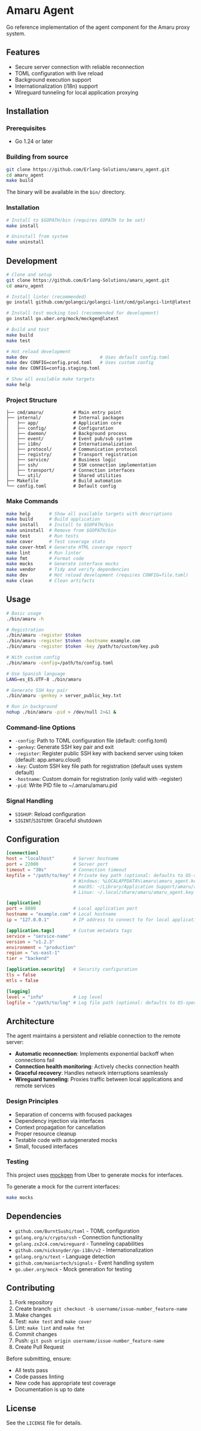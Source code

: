# Amaru Agent

Go reference implementation of the agent component for the Amaru
proxy system.

## Features

- Secure server connection with reliable reconnection
- TOML configuration with live reload
- Background execution support
- Internationalization (i18n) support
- Wireguard tunneling for local application proxying

## Installation

### Prerequisites

- Go 1.24 or later

### Building from source

```bash
git clone https://github.com/Erlang-Solutions/amaru_agent.git
cd amaru_agent
make build
```

The binary will be available in the `bin/` directory.

### Installation

```bash
# Install to $GOPATH/bin (requires GOPATH to be set)
make install

# Uninstall from system
make uninstall
```

## Development

```bash
# Clone and setup
git clone https://github.com/Erlang-Solutions/amaru_agent.git
cd amaru_agent

# Install linter (recommended)
go install github.com/golangci/golangci-lint/cmd/golangci-lint@latest

# Install test mocking tool (recommended for development)
go install go.uber.org/mock/mockgen@latest

# Build and test
make build
make test

# Hot reload development
make dev                           # Uses default config.toml
make dev CONFIG=config.prod.toml   # Uses custom config
make dev CONFIG=config.staging.toml

# Show all available make targets
make help
```

### Project Structure

```
├── cmd/amaru/           # Main entry point
├── internal/            # Internal packages
│   ├── app/             # Application core
│   ├── config/          # Configuration
│   ├── daemon/          # Background process
│   ├── event/           # Event pub/sub system
│   ├── i18n/            # Internationalization
│   ├── protocol/        # Communication protocol
│   ├── registry/        # Transport registration
│   ├── service/         # Business logic
│   ├── ssh/             # SSH connection implementation
│   ├── transport/       # Connection interfaces
│   └── util/            # Shared utilities
├── Makefile             # Build automation
└── config.toml          # Default config
```

### Make Commands

```bash
make help       # Show all available targets with descriptions
make build      # Build application
make install    # Install to $GOPATH/bin
make uninstall  # Remove from $GOPATH/bin
make test       # Run tests
make cover      # Test coverage stats
make cover-html # Generate HTML coverage report
make lint       # Run linter
make fmt        # Format code
make mocks      # Generate interface mocks
make vendor     # Tidy and verify dependencies
make dev        # Hot reload development (requires CONFIG=file.toml)
make clean      # Clean artifacts
```

## Usage

```bash
# Basic usage
./bin/amaru -h

# Registration
./bin/amaru -register $token
./bin/amaru -register $token -hostname example.com
./bin/amaru -register $token -key /path/to/custom/key.pub

# With custom config
./bin/amaru -config=/path/to/config.toml

# Use Spanish language
LANG=es_ES.UTF-8 ./bin/amaru

# Generate SSH key pair
./bin/amaru -genkey > server_public_key.txt

# Run in background
nohup ./bin/amaru -pid > /dev/null 2>&1 &
```

### Command-line Options

- `-config`: Path to TOML configuration file (default: config.toml)
- `-genkey`: Generate SSH key pair and exit
- `-register`: Register public SSH key with backend server using token (default: app.amaru.cloud)
- `-key`: Custom SSH key file path for registration (default uses system default)
- `-hostname`: Custom domain for registration (only valid with -register)
- `-pid`: Write PID file to ~/.amaru/amaru.pid

### Signal Handling

- `SIGHUP`: Reload configuration
- `SIGINT`/`SIGTERM`: Graceful shutdown

## Configuration

```toml
[connection]
host = "localhost"       # Server hostname
port = 22000             # Server port
timeout = "30s"          # Connection timeout
keyfile = "/path/to/key" # Private key path (optional: defaults to OS-specific location)
                         # Windows: %LOCALAPPDATA%\amaru\amaru_agent.key
                         # macOS: ~/Library/Application Support/amaru/amaru_agent.key
                         # Linux: ~/.local/share/amaru/amaru_agent.key

[application]
port = 8080              # Local application port
hostname = "example.com" # Local hostname
ip = "127.0.0.1"         # IP address to connect to for local application

[application.tags]       # Custom metadata tags
service = "service-name"
version = "v1.2.3"
environment = "production"
region = "us-east-1"
tier = "backend"

[application.security]   # Security configuration
tls = false
mtls = false

[logging]
level = "info"           # Log level
logfile = "/path/to/log" # Log file path (optional: defaults to OS-specific location)
```

## Architecture

The agent maintains a persistent and reliable connection to the remote server:

- **Automatic reconnection**: Implements exponential backoff when connections fail
- **Connection health monitoring**: Actively checks connection health
- **Graceful recovery**: Handles network interruptions seamlessly
- **Wireguard tunneling**: Proxies traffic between local applications and remote services

### Design Principles

- Separation of concerns with focused packages
- Dependency injection via interfaces
- Context propagation for cancellation
- Proper resource cleanup
- Testable code with autogenerated mocks
- Small, focused interfaces

### Testing

This project uses [mockgen](https://github.com/uber-go/mock) from Uber
to generate mocks for interfaces.

To generate a mock for the current interfaces:

```bash
make mocks
```

## Dependencies

- `github.com/BurntSushi/toml` - TOML configuration
- `golang.org/x/crypto/ssh` - Connection functionality
- `golang.zx2c4.com/wireguard` - Tunneling capabilities
- `github.com/nicksnyder/go-i18n/v2` - Internationalization
- `golang.org/x/text` - Language detection
- `github.com/maniartech/signals` - Event handling system
- `go.uber.org/mock` - Mock generation for testing

## Contributing

1. Fork repository
2. Create branch: `git checkout -b username/issue-number_feature-name`
3. Make changes
4. Test: `make test` and `make cover`
5. Lint: `make lint` and `make fmt`
6. Commit changes
7. Push: `git push origin username/issue-number_feature-name`
8. Create Pull Request

Before submitting, ensure:
- All tests pass
- Code passes linting
- New code has appropriate test coverage
- Documentation is up to date

## License

See the `LICENSE` file for details.
